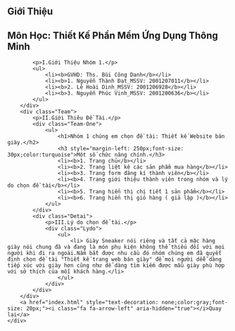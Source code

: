 <!DOCTYPE html>
<html lang="en">
<head>
    <meta charset="UTF-8">
    <meta http-equiv="X-UA-Compatible" content="IE=edge">
    <meta name="viewport" content="width=device-width, initial-scale=1.0">
    <title>Hệ Thống Quản Lý Mua-Bán Sản Phẩm Công Nghệ</title>
    <link rel="stylesheet" href="info.css">
    <link rel="stylesheet" href="https://cdnjs.cloudflare.com/ajax/libs/font-awesome/4.7.0/css/font-awesome.min.css">
</head>
     <div class="Website">
        <h2>Giới Thiệu</h2>
        <h2>Môn Học: Thiết Kế Phần Mềm Ứng Dụng Thông Minh</h2>
        <div class="Website-One">
            
            <p>I.Giới Thiệu Nhóm 1.</p>
            <ul>
                <li><b>GVHD: Ths. Bùi Công Danh</b></li>
                <li><b>1. Nguyễn Thành Đạt_MSSV: 2001207011</b></li>
                <li><b>2. Lê Hoài Dinh_MSSV: 2001206928</b></li>
                <li><b>3. Nguyễn Phúc Vinh_MSSV: 2001200636</b></li>
            </ul>
        </div>
        <div class="Team">
            <p>II.Giới Thiêu Đề Tài.</p>
            <div class="Team-One">
                <ul>
                    <h1>Nhóm 1 chúng em chọn đề tài: Thiết kế Website bán giày.</h2>
                    <h3 style="margin-left: 250px;font-size: 30px;color:turquoise">Một số chức năng chính.</h3>
                    <li><b>1. Trang chủ</b></li>
                    <li><b>2. Trang liệt kê các sản phẩm mua hàng</b></li>
                    <li><b>3. Trang form đăng kí thành viên</b></li>
                    <li><b>4. Trang giới thiệu thành viên trong nhóm và lý do chọn đề tài</b></li>
                    <li><b>5. Trang hiển thị chi tiết 1 sản phẩm</b></li>
                    <li><b>6. Trang hiển thị giỏ hàng ( giả lập )</b></li>
                </ul>
            </div>
            <div class="Detai">
                <p>III.Lý do chọn để tài.</p>
                <div class="Lydo">
                    <ul>
                        <li> Giày Sneaker nói riêng và tất cả mặc hàng giày nói chung đã và đang là món phụ kiện không thể thiếu đối với mọi người khi đi ra ngoài.Nắm bắt được nhu cầu đó nhóm chúng em đã quyết định chọn đề tài "Thiết kế trang web bán giày" để mọi người dễễ dàng tiếp xúc với giày hơn cũng như dể dàng tìm kiếm được mẫu giày phù hợp với sở thích của mỗi khách hàng.</li>
                    </ul>
                </div>          
            </div>
        </div>
        <a href="index.html" style="text-decoration: none;color:gray;font-size: 20px;"><i class="fa fa-arrow-left" aria-hidden="true"></i>Quay lại</a>
    </div>
    
</body>
</html>

